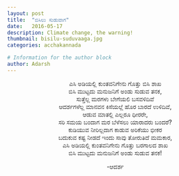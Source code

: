 ```yaml
---
layout: post
title:  "ಬಿಸಿಲು ಸುಡುವಾಗ"
date:   2016-05-17
description: Climate change, the warning!
thumbnail: bisilu-suduvaaga.jpg
categories: acchakannada

# Information for the author block
author: Adarsh
---
```

<p align = "center">ಎಸಿ ಅಡಿಯಲ್ಲಿ ಕುಂತವನಿಗೇನು ಗೊತ್ತು ಬಿಸಿ ಶಾಖ<br>
ಬಿಸಿ ಮುಟ್ಟದು ಮನುಜನಿಗೆ ಅಂಡು ಸುಡುವ ತನಕ,<br><!--more-->
ಸುತ್ತೆಲ್ಲ ಮರಗಳು ಬೇಗೆಯಲಿ ಬಸವಳಿದಿವೆ<br>
ಆದರ್ಶಗಳೆಲ್ಲ ಮಾನವನ ಕಿಸೆಯಲ್ಲೆ ಹೊರ ಬಾರದೆ ಉಳಿದಿವೆ,<br>
ಆಡುವ ಮಾತಲ್ಲಿ ಎಲ್ಲರೂ ಧೀರರೇ,<br>
ಸರಿ ಸಮಯ ಬಂದಾಗ ಮರ ಬೆಳೆಸಲು ಯಾರಾದರು ಬಂದರೆ?<br>
ಕುಡಿಯುವ ನೀರಿಲ್ಲದಾಗ ಕಾಡುವ ಅರಿಕೆಯು ಭೀಕರ<br>
ಬದುಕುವ ಕಷ್ಟ ನೀಡದೆ ಇಂದು ಸಾವು ತೋರುತಿದೆ ಮಮಕಾರ,<br>
ಎಸಿ ಅಡಿಯಲ್ಲಿ ಕುಂತವನಿಗೇನು ಗೊತ್ತು ಬರಗಾಲದ ಶಾಖ<br>
ಬಿಸಿ ಮುಟ್ಟದು ಮನುಜನಿಗೆ ಅಂಡು ಸುಡುವ ತನಕ!<br></p>

<p align = "center">-ಆದರ್ಶ</p>
